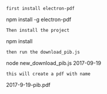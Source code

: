 	first install electron-pdf
npm install -g electron-pdf

	Then install the project
npm install

	then run the download_pib.js
node new_download_pib.js 2017-09-19

	this will create a pdf with name
2017-9-19-pib.pdf
